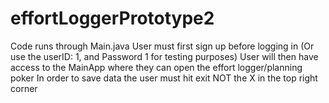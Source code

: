 # effortLoggerPrototype2
Code runs through Main.java
User must first sign up before logging in (Or use the userID: 1, and Password 1 for testing purposes) 
User will then have access to the MainApp where they can open the effort logger/planning poker
In order to save data the user must hit exit NOT the X in the top right corner

